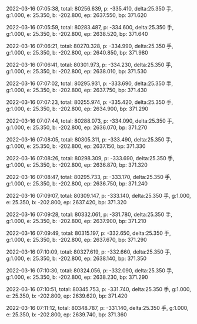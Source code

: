 2022-03-16 07:05:38, total: 80256.639, p: -335.410, delta:25.350 手, g:1.000, e: 25.350, b: -202.800, ep: 2637.550, bp: 371.620

2022-03-16 07:05:59, total: 80283.487, p: -334.600, delta:25.350 手, g:1.000, e: 25.350, b: -202.800, ep: 2638.520, bp: 371.640

2022-03-16 07:06:21, total: 80270.328, p: -334.990, delta:25.350 手, g:1.000, e: 25.350, b: -202.800, ep: 2640.850, bp: 371.980

2022-03-16 07:06:41, total: 80301.973, p: -334.230, delta:25.350 手, g:1.000, e: 25.350, b: -202.800, ep: 2638.010, bp: 371.530

2022-03-16 07:07:02, total: 80295.931, p: -333.690, delta:25.350 手, g:1.000, e: 25.350, b: -202.800, ep: 2637.750, bp: 371.430

2022-03-16 07:07:23, total: 80255.974, p: -335.420, delta:25.350 手, g:1.000, e: 25.350, b: -202.800, ep: 2634.900, bp: 371.290

2022-03-16 07:07:44, total: 80288.073, p: -334.090, delta:25.350 手, g:1.000, e: 25.350, b: -202.800, ep: 2636.070, bp: 371.270

2022-03-16 07:08:05, total: 80305.311, p: -333.490, delta:25.350 手, g:1.000, e: 25.350, b: -202.800, ep: 2637.150, bp: 371.330

2022-03-16 07:08:26, total: 80298.309, p: -333.690, delta:25.350 手, g:1.000, e: 25.350, b: -202.800, ep: 2636.870, bp: 371.320

2022-03-16 07:08:47, total: 80295.733, p: -333.170, delta:25.350 手, g:1.000, e: 25.350, b: -202.800, ep: 2636.750, bp: 371.240

2022-03-16 07:09:07, total: 80309.147, p: -333.140, delta:25.350 手, g:1.000, e: 25.350, b: -202.800, ep: 2637.420, bp: 371.320

2022-03-16 07:09:28, total: 80332.061, p: -331.780, delta:25.350 手, g:1.000, e: 25.350, b: -202.800, ep: 2637.900, bp: 371.210

2022-03-16 07:09:49, total: 80315.197, p: -332.650, delta:25.350 手, g:1.000, e: 25.350, b: -202.800, ep: 2637.670, bp: 371.290

2022-03-16 07:10:09, total: 80327.619, p: -332.660, delta:25.350 手, g:1.000, e: 25.350, b: -202.800, ep: 2638.140, bp: 371.350

2022-03-16 07:10:30, total: 80324.056, p: -332.090, delta:25.350 手, g:1.000, e: 25.350, b: -202.800, ep: 2638.230, bp: 371.290

2022-03-16 07:10:51, total: 80345.753, p: -331.740, delta:25.350 手, g:1.000, e: 25.350, b: -202.800, ep: 2639.620, bp: 371.420

2022-03-16 07:11:12, total: 80348.787, p: -331.140, delta:25.350 手, g:1.000, e: 25.350, b: -202.800, ep: 2639.740, bp: 371.360